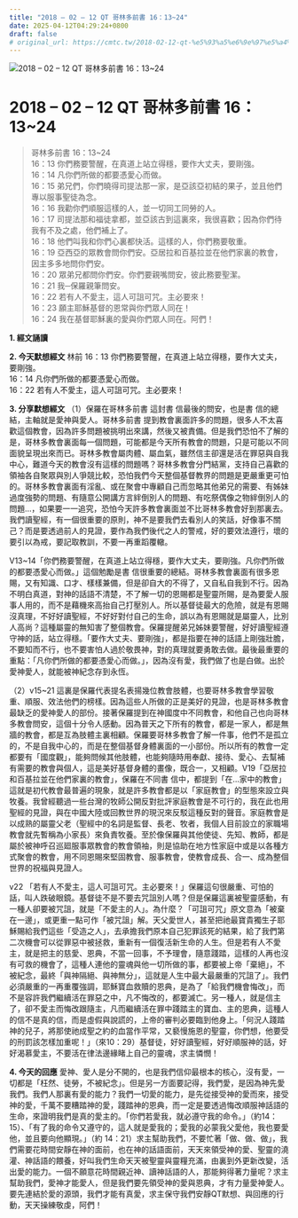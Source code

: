 ```yaml
---
title: "2018 – 02 – 12 QT 哥林多前書 16：13~24"
date: 2025-04-12T04:29:24+0800
draft: false
# original_url: https://cmtc.tw/2018-02-12-qt-%e5%93%a5%e6%9e%97%e5%a4%9a%e5%89%8d%e6%9b%b8-16%ef%bc%9a1324
---
```


![2018 – 02 – 12 QT 哥林多前書 16：13\~24](/images/qt.jpg   "2018 – 02 – 12 QT 哥林多前書 16：13\~24")

# 2018 – 02 – 12 QT 哥林多前書 16：13\~24

> 哥林多前書 16：13\~24  
> 16：13 你們務要警醒，在真道上站立得穩，要作大丈夫，要剛強。  
> 16：14 凡你們所做的都要憑愛心而做。  
> 16：15 弟兄們，你們曉得司提法那一家，是亞該亞初結的果子，並且他們專以服事聖徒為念。  
> 16：16 我勸你們順服這樣的人，並一切同工同勞的人。  
> 16：17 司提法那和福徒拿都，並亞該古到這裏來，我很喜歡；因為你們待我有不及之處，他們補上了。  
> 16：18 他們叫我和你們心裏都快活。這樣的人，你們務要敬重。  
> 16：19 亞西亞的眾教會問你們安。亞居拉和百基拉並在他們家裏的教會，因主多多地問你們安。  
> 16：20 眾弟兄都問你們安。你們要親嘴問安，彼此務要聖潔。  
> 16：21 我─保羅親筆問安。  
> 16：22 若有人不愛主，這人可詛可咒。主必要來！  
> 16：23 願主耶穌基督的恩常與你們眾人同在！  
> 16：24 我在基督耶穌裏的愛與你們眾人同在。阿們！

**1. 經文誦讀**

**2.  今天默想經文**
林前 16：13 你們務要警醒，在真道上站立得穩，要作大丈夫，要剛強。  
16：14 凡你們所做的都要憑愛心而做。  
16：22 若有人不愛主，這人可詛可咒。主必要來！

**3. 分享默想經文**
（1）保羅在哥林多前書 這封書 信最後的問安，也是書 信的總結，主軸就是愛神與愛人。哥林多前書 提到教會裏面許多的問題，很多人不太喜歡這個教會，因為許多問題被挑明出來講，然後又被責備。但是我們恐怕不了解的是，哥林多教會裏面每一個問題，可能都是今天所有教會的問題，只是可能以不同面貌呈現出來而已。哥林多教會屬肉體、屬血氣，雖然信主卻還是活在罪惡與自我中心，難道今天的教會沒有這樣的問題嗎？哥林多教會分門結黨，支持自己喜歡的領袖各自聚眾與別人爭競比較，恐怕我們今天整個基督教界的問題是更嚴重更可怕的。哥林多教會裏面有淫亂、或在聚會中專顧自己而忽略其他弟兄的需要、有姊妹過度強勢的問題、有隨意公開講方言絆倒別人的問題、有吃祭偶像之物絆倒別人的問題…，如果要一一追究，恐怕今天許多教會裏面並不比哥林多教會好到那裏去。我們讀聖經，有一個很重要的原則，神不是要我們去看別人的笑話，好像事不關己？而是要透過前人的見證，要作為我們後代之人的警戒，好的要效法遵行，壞的要引以為戒，要記取教訓，不要一再重蹈覆轍。

V13\~14「你們務要警醒，在真道上站立得穩，要作大丈夫，要剛強。凡你們所做的都要憑愛心而做。」這個勉勵是書 信很重要的總結。哥林多教會裏面有很多恩賜，又有知識、口才、樣樣兼備，但是卻自大的不得了，又自私自我到不行。因為不明白真道，對神的話語不清楚，不了解一切的恩賜都是聖靈所賜，是為要愛人服事人用的，而不是藉機來高抬自己打壓別人。所以基督徒最大的危險，就是有恩賜沒真理，不好好讀聖經，不好好對付自己的生命，誤以為有恩賜就是屬靈人，比別人高尚？這種屬靈的無知害了整個教會。保羅提醒弟兄姊妹要警醒，好好讀聖經遵守神的話，站立得穩。「要作大丈夫、要剛強」，都是指要在神的話語上剛強壯膽，不要知而不行，也不要害怕人過於敬畏神，對的真理就要勇敢去做。最後最重要的重點：「凡你們所做的都要憑愛心而做。」，因為沒有愛，我們做了也是白做。出於愛神愛人，就能被神紀念存到永恆。

（2）v15\~21 這裏是保羅代表提名表揚幾位教會肢體，也要哥林多教會學習敬重、順服、效法他們的榜樣。因為這些人所做的正是美好的見證，也是哥林多教會最缺乏的愛神愛人的部份。接著保羅提到在神國度中不同教會，和他自己也向哥林多教會問安，這個十分令人感動。因為普天之下所有的教會，都是一家人，都是無牆的教會，都是互為肢體主裏相顧。保羅要哥林多教會了解一件事，他們不是孤立的，不是自我中心的，而是在整個基督身體裏面的一小部份。所以所有的教會一定都要有「國度觀」，能夠問候其他肢體，也能夠隨時用奉獻、接待、愛心、去幫補有需要的教會與個人，這是美好基督身體的畫像，既合一，又相顧。V19「亞居拉和百基拉並在他們家裏的教會」，保羅在不同書 信中，都提到「在…家中的教會」這就是初代教會最普遍的現象，就是許多教會都是以「家庭教會」的型態來設立與牧養。我曾經聽過一些台灣的牧師公開反對批評家庭教會是不可行的，我在此也用聖經的見證，與在中國大陸或回教世界的現況來反駁這種反對的聲音。家庭教會是以成熟的屬靈父老（聖經中的名詞是監督、長老、牧者，我個人目前設立的家職場教會就先暫稱為小家長）來負責牧養。至於像保羅與其他使徒、先知、教師，都是屬於被神呼召巡廻服事眾教會的教會領袖，則是協助在地方性家庭中或是以各種方式聚會的教會，用不同恩賜來堅固教會、服事教會，使教會成長、合一、成為整個世界的祝福與見證人。

v22 「若有人不愛主，這人可詛可咒。主必要來！」保羅這句很嚴重、可怕的話，叫人跌破眼鏡。基督徒不是不要去咒詛別人嗎？但是保羅這裏被聖靈感動，有一種人卻要被咒詛，就是「不愛主的人」。為什麼？「可詛可咒」原文意為「被棄在一邊」，或更重一點可作「被咒詛」解。天父愛世人，甚至把祂最寶貴獨生子耶穌賜給我們這些「受造之人」，去承擔我們原本自己犯罪該死的結果，給了我們第二次機會可以從罪惡中被拯救，重新有一個復活新生命的人生。但是若有人不愛主，就是把主的慈愛、恩典，不當一回事，不予理會，隨意踐踏，這樣的人再也沒有可救的機會了，這種人連他的靈魂與他一切所做的事，都要被上帝「棄絕」，不被紀念，最終「與神隔絕、與神無分」，這就是人生中最大最嚴重的咒詛了」。我們必須嚴重的一再重覆強調，耶穌寶血救贖的恩典，是為了「給我們機會悔改」，而不是容許我們繼續活在罪惡之中，凡不悔改的，都要滅亡。另一種人，就是信主了，卻不愛主而悔改跟隨主，凡而繼續活在罪中踐踏主的寶血、主的恩典，這種人的信不是真的信，而是虛假與說謊的，上帝的審判必要臨到他身上。「何況人踐踏神的兒子，將那使祂成聖之約的血當作平常，又褻慢施恩的聖靈，你們想，他要受的刑罰該怎樣加重呢！」（來10：29）基督徒，好好讀聖經，好好順服神的話，好好渴慕愛主，不要活在律法邊緣睹上自己的靈魂，求主憐憫！

**4. 今天的回應**
愛神、愛人是分不開的，也是我們信仰最根本的核心，沒有愛，一切都是「枉然、徒勞，不被紀念」。但是另一方面要記得，我們愛，是因為神先愛我們。我們人那裏有愛的能力？我們一切愛的能力，是先從接受神的愛而來，接受神的愛，千萬不要糟踏神的愛，踐踏神的恩典，而一定是要透過悔改順服神話語的生命，來證明我們是真的愛主的。「你們若愛我，就必遵守我的命令。」（約14：15）、「有了我的命令又遵守的，這人就是愛我的；愛我的必蒙我父愛他，我也要愛他，並且要向他顯現。」（約 14：21）求主幫助我們，不要忙著「做、做、做」，我們需要花時間安靜在神的面前，也在神的話語面前，天天來領受神的愛、聖靈的澆灌、神話語的餵養，好叫我們生命天天被聖靈與靈糧充滿，由裏到外更新改變，活出愛的能力。一個不願意花時間親近神、讀神話語的人，那能夠得著力量呢？求主幫助我們，愛神才能愛人，但是我們要先領受神的愛與恩典，才有力量愛神愛人。要先連結於愛的源頭，我們才能有真愛，求主保守我們安靜QT默想、與回應的行動，天天操練敬虔，阿們！
